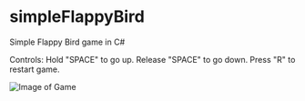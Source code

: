 # simpleFlappyBird
Simple Flappy Bird game in C#

Controls:
  Hold "SPACE" to go up.
  Release "SPACE" to go down.
  Press "R" to restart game.
  
![Image of Game](https://zacikmareek.github.com/Image.png)